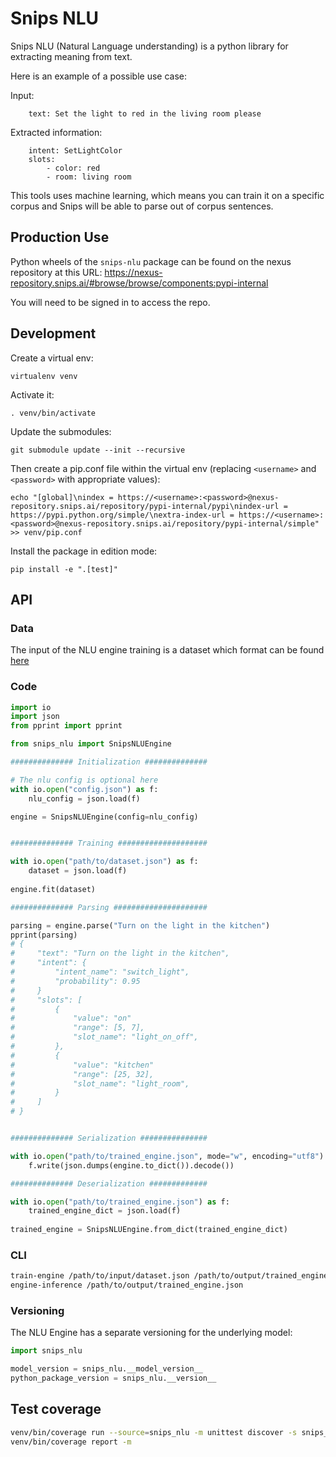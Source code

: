# Snips NLU

Snips NLU (Natural Language understanding) is a python library for extracting meaning from text.

Here is an example of a possible use case:

Input:
```
    text: Set the light to red in the living room please
```

Extracted information:

```    
    intent: SetLightColor
    slots:
        - color: red
        - room: living room
```

This tools uses machine learning, which means you can train it on a specific corpus and Snips will be able to parse out of corpus sentences.

## Production Use

Python wheels of the `snips-nlu` package can be found on the nexus repository at this URL: https://nexus-repository.snips.ai/#browse/browse/components:pypi-internal

You will need to be signed in to access the repo.

## Development

Create a virtual env:

    virtualenv venv


Activate it:

    . venv/bin/activate


Update the submodules:

    git submodule update --init --recursive


Then create a pip.conf file within the virtual env (replacing `<username>` and `<password>` with appropriate values):

    echo "[global]\nindex = https://<username>:<password>@nexus-repository.snips.ai/repository/pypi-internal/pypi\nindex-url = https://pypi.python.org/simple/\nextra-index-url = https://<username>:<password>@nexus-repository.snips.ai/repository/pypi-internal/simple" >> venv/pip.conf


Install the package in edition mode:

    pip install -e ".[test]"
    

## API

### Data
The input of the NLU engine training is a dataset which format can be found [here](https://github.com/snipsco/snips-nlu/blob/master/samples/sample_dataset.json)

### Code

```python
import io
import json
from pprint import pprint

from snips_nlu import SnipsNLUEngine

############## Initialization ##############

# The nlu config is optional here
with io.open("config.json") as f:
    nlu_config = json.load(f)

engine = SnipsNLUEngine(config=nlu_config)


############## Training ####################

with io.open("path/to/dataset.json") as f:
    dataset = json.load(f)
    
engine.fit(dataset)

############## Parsing #####################

parsing = engine.parse("Turn on the light in the kitchen")
pprint(parsing)
# {
#     "text": "Turn on the light in the kitchen", 
#     "intent": {
#         "intent_name": "switch_light",
#         "probability": 0.95
#     }
#     "slots": [
#         {
#             "value": "on"
#             "range": [5, 7],
#             "slot_name": "light_on_off",
#         },
#         {
#             "value": "kitchen"
#             "range": [25, 32],
#             "slot_name": "light_room",
#         }
#     ]
# }


############## Serialization ###############

with io.open("path/to/trained_engine.json", mode="w", encoding="utf8") as f:
    f.write(json.dumps(engine.to_dict()).decode())

############## Deserialization #############

with io.open("path/to/trained_engine.json") as f:
    trained_engine_dict = json.load(f)
    
trained_engine = SnipsNLUEngine.from_dict(trained_engine_dict)
```

### CLI

```bash
train-engine /path/to/input/dataset.json /path/to/output/trained_engine.json
engine-inference /path/to/output/trained_engine.json
```

### Versioning
The NLU Engine has a separate versioning for the underlying model:
``` python
import snips_nlu

model_version = snips_nlu.__model_version__
python_package_version = snips_nlu.__version__
```


## Test coverage

```bash
venv/bin/coverage run --source=snips_nlu -m unittest discover -s snips_nlu/tests/
venv/bin/coverage report -m
```